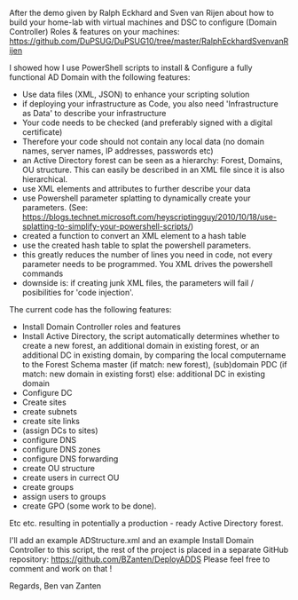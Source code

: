 
After the demo given by Ralph Eckhard and Sven van Rijen  about how to build your home-lab with virtual machines and  DSC to configure (Domain Controller) Roles & features on your machines: 
https://github.com/DuPSUG/DuPSUG10/tree/master/RalphEckhardSvenvanRijen

I showed how I use PowerShell scripts to install & Configure a fully functional AD Domain with the following features:

* Use data files (XML, JSON) to enhance your scripting solution
* if deploying your infrastructure as Code, you also need 'Infrastructure as Data' to describe your infrastructure
* Your code needs to be checked (and preferably signed with a digital certificate) 
* Therefore your code should not contain any local data (no domain names, server names, IP addresses, passwords etc)
* an Active Directory forest can be seen as a hierarchy:  Forest, Domains, OU structure. This can easily be described in an XML file since it is also hierarchical.
* use XML elements and attributes to further describe your data
* use Powershell parameter splatting to dynamically create your parameters. (See: https://blogs.technet.microsoft.com/heyscriptingguy/2010/10/18/use-splatting-to-simplify-your-powershell-scripts/)
* created a function to convert an XML element to a hash table
* use the created hash table to splat the powershell parameters.
* this greatly reduces the number of lines you need in code, not every parameter needs to be programmed. You XML drives the powershell commands
* downside is: if creating junk XML files, the parameters will fail / posibilities for 'code injection'.

The current code has the following features:
* Install Domain Controller roles and features
* Install Active Directory, the script automatically determines whether to create a new forest, an additional domain in existing forest, or an additional DC in existing domain, by comparing the local computername to the Forest Schema master (if match: new forest), (sub)domain PDC (if match: new domain in existing forst) else: additional DC in existing domain
* Configure DC
* Create sites
* create subnets
* create site links
* (assign DCs to sites)
* configure DNS
* configure DNS zones
* configure DNS forwarding
* create OU structure
* create users in currect OU
* create groups
* assign users to groups
* create GPO (some work to be done).

Etc etc. resulting in potentially a production - ready Active Directory forest.

I'll add an example ADStructure.xml   and an example Install Domain Controller to this script, the rest of the project is placed in a separate GitHub repository: https://github.com/BZanten/DeployADDS
Please feel free to comment and work on that !

Regards, 
Ben van Zanten
